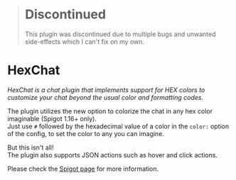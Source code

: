 > # Discontinued
> This plugin was discontinued due to multiple bugs and unwanted side-effects which I can't fix on my own.

# HexChat
*HexChat is a chat plugin that implements support for HEX colors to customize your chat beyond the usual color and formatting codes.*

The plugin utilizes the new option to colorize the chat in any hex color imaginable (Spigot 1.16+ only).  
Just use `#` followed by the hexadecimal value of a color in the `color:` option of the config, to set the color to any you can imagine.

But this isn't all!  
The plugin also supports JSON actions such as hover and click actions.

Please check the [Spigot page](https://www.spigotmc.org/resources/hexchat.80696/) for more information.
